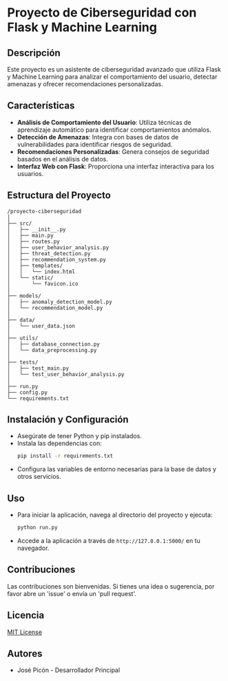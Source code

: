 # Proyecto de Ciberseguridad con Flask y Machine Learning

## Descripción
Este proyecto es un asistente de ciberseguridad avanzado que utiliza Flask y Machine Learning para analizar el comportamiento del usuario, detectar amenazas y ofrecer recomendaciones personalizadas.

## Características
- **Análisis de Comportamiento del Usuario**: Utiliza técnicas de aprendizaje automático para identificar comportamientos anómalos.
- **Detección de Amenazas**: Integra con bases de datos de vulnerabilidades para identificar riesgos de seguridad.
- **Recomendaciones Personalizadas**: Genera consejos de seguridad basados en el análisis de datos.
- **Interfaz Web con Flask**: Proporciona una interfaz interactiva para los usuarios.

## Estructura del Proyecto
```
/proyecto-ciberseguridad
│
├── src/
│   ├── __init__.py
│   ├── main.py
│   ├── routes.py
│   ├── user_behavior_analysis.py
│   ├── threat_detection.py
│   ├── recommendation_system.py
│   ├── templates/
│   │   └── index.html
│   └── static/
│       └── favicon.ico
│
├── models/
│   ├── anomaly_detection_model.py
│   └── recommendation_model.py
│
├── data/
│   └── user_data.json
│
├── utils/
│   ├── database_connection.py
│   └── data_preprocessing.py
│
├── tests/
│   ├── test_main.py
│   └── test_user_behavior_analysis.py
│
├── run.py
├── config.py
└── requirements.txt
```

## Instalación y Configuración
- Asegúrate de tener Python y pip instalados.
- Instala las dependencias con:
  ```bash
  pip install -r requirements.txt
  ```
- Configura las variables de entorno necesarias para la base de datos y otros servicios.

## Uso
- Para iniciar la aplicación, navega al directorio del proyecto y ejecuta:
  ```bash
  python run.py
  ```
- Accede a la aplicación a través de `http://127.0.0.1:5000/` en tu navegador.

## Contribuciones
Las contribuciones son bienvenidas. Si tienes una idea o sugerencia, por favor abre un 'issue' o envía un 'pull request'.

## Licencia
[MIT License](LICENSE.md)

## Autores
- José Picón - Desarrollador Principal



